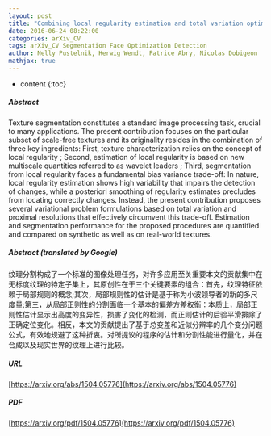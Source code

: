 ```yaml
---
layout: post
title: "Combining local regularity estimation and total variation optimization for scale-free texture segmentation"
date: 2016-06-24 08:22:00
categories: arXiv_CV
tags: arXiv_CV Segmentation Face Optimization Detection
author: Nelly Pustelnik, Herwig Wendt, Patrice Abry, Nicolas Dobigeon
mathjax: true
---
```


* content
{:toc}

##### Abstract
Texture segmentation constitutes a standard image processing task, crucial to many applications. The present contribution focuses on the particular subset of scale-free textures and its originality resides in the combination of three key ingredients: First, texture characterization relies on the concept of local regularity ; Second, estimation of local regularity is based on new multiscale quantities referred to as wavelet leaders ; Third, segmentation from local regularity faces a fundamental bias variance trade-off: In nature, local regularity estimation shows high variability that impairs the detection of changes, while a posteriori smoothing of regularity estimates precludes from locating correctly changes. Instead, the present contribution proposes several variational problem formulations based on total variation and proximal resolutions that effectively circumvent this trade-off. Estimation and segmentation performance for the proposed procedures are quantified and compared on synthetic as well as on real-world textures.

##### Abstract (translated by Google)
纹理分割构成了一个标准的图像处理任务，对许多应用至关重要本文的贡献集中在无标度纹理的特定子集上，其原创性在于三个关键要素的组合：首先，纹理特征依赖于局部规则的概念;其次，局部规则性的估计是基于称为小波领导者的新的多尺度量;第三，从局部正则性的分割面临一个基本的偏差方差权衡：本质上，局部正则性估计显示出高度的变异性，损害了变化的检测，而正则估计的后验平滑排除了正确定位变化。相反，本文的贡献提出了基于总变差和近似分辨率的几个变分问题公式，有效地规避了这种折衷。对所提议的程序的估计和分割性能进行量化，并在合成以及现实世界的纹理上进行比较。

##### URL
[https://arxiv.org/abs/1504.05776](https://arxiv.org/abs/1504.05776)

##### PDF
[https://arxiv.org/pdf/1504.05776](https://arxiv.org/pdf/1504.05776)

